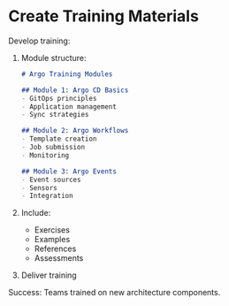 # Create Training Materials

Develop training:

1. Module structure:
   ```markdown
   # Argo Training Modules
   
   ## Module 1: Argo CD Basics
   - GitOps principles
   - Application management
   - Sync strategies
   
   ## Module 2: Argo Workflows
   - Template creation
   - Job submission
   - Monitoring
   
   ## Module 3: Argo Events
   - Event sources
   - Sensors
   - Integration
   ```

2. Include:
   - Exercises
   - Examples
   - References
   - Assessments

3. Deliver training

Success: Teams trained on new architecture components.